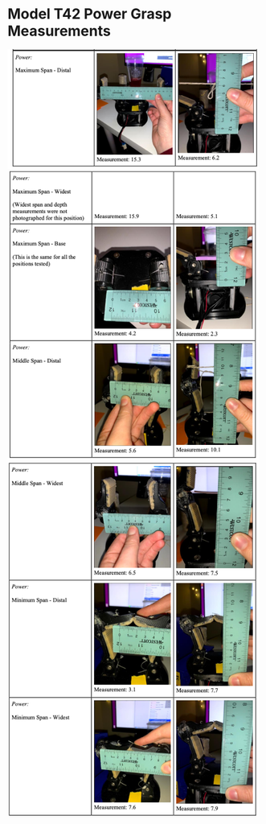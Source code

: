 # Model T42 Power Grasp Measurements

<img src="Images/T42_Power_1.png" width="500">

<img src="Images/T42_Power_2.png" width="500">

<img src="Images/T42_Power_3.png" width="500">
